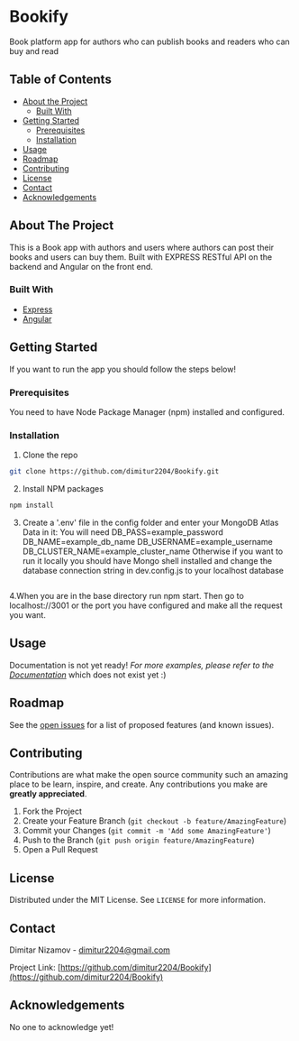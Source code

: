 # Bookify
Book platform app for authors who can publish books and readers who can buy and read
<!-- TABLE OF CONTENTS -->
## Table of Contents

* [About the Project](#about-the-project)
  * [Built With](#built-with)
* [Getting Started](#getting-started)
  * [Prerequisites](#prerequisites)
  * [Installation](#installation)
* [Usage](#usage)
* [Roadmap](#roadmap)
* [Contributing](#contributing)
* [License](#license)
* [Contact](#contact)
* [Acknowledgements](#acknowledgements)



<!-- ABOUT THE PROJECT -->
## About The Project

This is a Book app with authors and users where authors can post their books and users can buy them.
Built with EXPRESS RESTful API on the backend and Angular on the front end.

### Built With

* [Express](https://expressjs.com/)
* [Angular](https://angular.io/)



<!-- GETTING STARTED -->
## Getting Started

If you want to run the app you should follow the steps below!

### Prerequisites

You need to have Node Package Manager (npm) installed and configured.

### Installation

1. Clone the repo
```sh
git clone https://github.com/dimitur2204/Bookify.git
```
2. Install NPM packages
```sh
npm install
```
3. Create a '.env' file in the config folder and enter your MongoDB Atlas Data in it:
You will need 
DB_PASS=example_password
DB_NAME=example_db_name
DB_USERNAME=example_username
DB_CLUSTER_NAME=example_cluster_name
Otherwise
if you want to run it locally you should have Mongo shell installed and change the database connection string in dev.config.js to your localhost database
```JS

```
4.When you are in the base directory run npm start. Then go to localhost://3001 or the port you have configured and make all the request you want.



<!-- USAGE EXAMPLES -->
## Usage
Documentation is not yet ready!
_For more examples, please refer to the [Documentation](https://no-docs-yet.com)_ which does not exist yet :)



<!-- ROADMAP -->
## Roadmap

See the [open issues](https://github.com/dimitur2204/Bookify/issues) for a list of proposed features (and known issues).



<!-- CONTRIBUTING -->
## Contributing

Contributions are what make the open source community such an amazing place to be learn, inspire, and create. Any contributions you make are **greatly appreciated**.

1. Fork the Project
2. Create your Feature Branch (`git checkout -b feature/AmazingFeature`)
3. Commit your Changes (`git commit -m 'Add some AmazingFeature'`)
4. Push to the Branch (`git push origin feature/AmazingFeature`)
5. Open a Pull Request



<!-- LICENSE -->
## License

Distributed under the MIT License. See `LICENSE` for more information.



<!-- CONTACT -->
## Contact

Dimitar Nizamov - dimitur2204@gmail.com

Project Link: [https://github.com/dimitur2204/Bookify](https://github.com/dimitur2204/Bookify)



<!-- ACKNOWLEDGEMENTS -->
## Acknowledgements
No one to acknowledge yet!

<!-- MARKDOWN LINKS & IMAGES -->
<!-- https://www.markdownguide.org/basic-syntax/#reference-style-links -->
